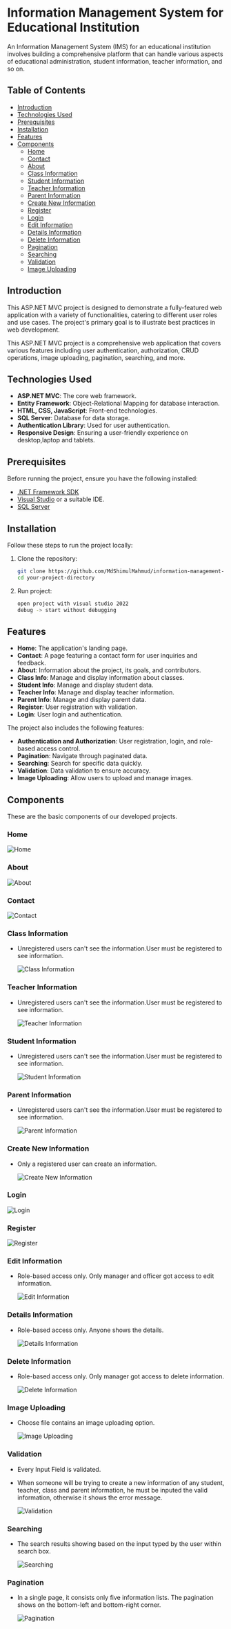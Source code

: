 # Information Management System for Educational Institution

An Information Management System (IMS) for an educational institution involves building a comprehensive platform that can handle various aspects of educational administration, student information, teacher information, and so on.

## Table of Contents

- [Introduction](#introduction)
- [Technologies Used](#technologies-used)
- [Prerequisites](#prerequisites)
- [Installation](#installation)
- [Features](#features)
- [Components](#components)
  - [Home](#home)
  - [Contact](#contact)
  - [About](#about)
  - [Class Information](#class-information)
  - [Student Information](#student-information)
  - [Teacher Information](#teacher-information)
  - [Parent Information](#parent-information)
  - [Create New Information](#create-new-information)
  - [Register](#register)
  - [Login](#login)
  - [Edit Information](#edit-information)
  - [Details Information](#details-information)
  - [Delete Information](#delete-information)
  - [Pagination](#pagination)
  - [Searching](#searching)
  - [Validation](#validation)
  - [Image Uploading](#image-uploading)

## Introduction

This ASP.NET MVC project is designed to demonstrate a fully-featured web application with a variety of functionalities, catering to different user roles and use cases. The project's primary goal is to illustrate best practices in web development.

This ASP.NET MVC project is a comprehensive web application that covers various features including user authentication, authorization, CRUD operations, image uploading, pagination, searching, and more.

## Technologies Used

- **ASP.NET MVC**: The core web framework.
- **Entity Framework**: Object-Relational Mapping for database interaction.
- **HTML, CSS, JavaScript**: Front-end technologies.
- **SQL Server**: Database for data storage.
- **Authentication Library**: Used for user authentication.
- **Responsive Design**: Ensuring a user-friendly experience on desktop,laptop and tablets.

## Prerequisites

Before running the project, ensure you have the following installed:

- [.NET Framework SDK](https://dotnet.microsoft.com/download)
- [Visual Studio](https://visualstudio.microsoft.com/) or a suitable IDE.
- [SQL Server](https://www.microsoft.com/en-us/sql-server/sql-server-downloads)

## Installation

Follow these steps to run the project locally:

1. Clone the repository:

   ```bash
   git clone https://github.com/MdShimulMahmud/information-management-system-for-educational-institution.git
   cd your-project-directory
   ```

2. Run project:
   ```bash
   open project with visual studio 2022
   debug -> start without debugging
   ```

## Features

- **Home**: The application's landing page.
- **Contact**: A page featuring a contact form for user inquiries and feedback.
- **About**: Information about the project, its goals, and contributors.
- **Class Info**: Manage and display information about classes.
- **Student Info**: Manage and display student data.
- **Teacher Info**: Manage and display teacher information.
- **Parent Info**: Manage and display parent data.
- **Register**: User registration with validation.
- **Login**: User login and authentication.

The project also includes the following features:

- **Authentication and Authorization**: User registration, login, and role-based access control.
- **Pagination**: Navigate through paginated data.
- **Searching**: Search for specific data quickly.
- **Validation**: Data validation to ensure accuracy.
- **Image Uploading**: Allow users to upload and manage images.

<!-- ## Demo

![Demo](images/demo.png)

View a live demo of the project [here](#). -->

## Components

These are the basic components of our developed projects.

### Home

![Home](DS_Store/home.png)

### About

![About](DS_Store/about.png)

### Contact

![Contact](DS_Store/contact.png)

### Class Information

- Unregistered users can't see the information.User must be registered to see information.

  ![Class Information](DS_Store/classinfo.png)

### Teacher Information

- Unregistered users can't see the information.User must be registered to see information.

  ![Teacher Information](DS_Store/teacher_info.png)

### Student Information

- Unregistered users can't see the information.User must be registered to see information.

  ![Student Information](DS_Store/student_info.png)

### Parent Information

- Unregistered users can't see the information.User must be registered to see information.

  ![Parent Information](DS_Store/parent_info.png)

### Create New Information

- Only a registered user can create an information.

  ![Create New Information](DS_Store/create_new.png)

### Login

![Login](DS_Store/login.png)

### Register

![Register](DS_Store/register.png)

### Edit Information

- Role-based access only. Only manager and officer got access to edit information.

  ![Edit Information](DS_Store/edit.png)

### Details Information

- Role-based access only. Anyone shows the details.

  ![Details Information](DS_Store/details.png)

### Delete Information

- Role-based access only. Only manager got access to delete information.

  ![Delete Information](DS_Store/delete.png)

### Image Uploading

- Choose file contains an image uploading option.

  ![Image Uploading](DS_Store/image-upload.png)

### Validation

- Every Input Field is validated.

- When someone will be trying to create a new information of any student, teacher, class and parent information, he must be inputed the valid information, otherwise it shows the error message.

  ![Validation](DS_Store/validation.png)

### Searching

- The search results showing based on the input typed by the user within search box.

  ![Searching](DS_Store/searcing.png)

### Pagination

- In a single page, it consists only five information lists. The pagination shows on the bottom-left and bottom-right corner.

  ![Pagination](DS_Store/pagination.png)
